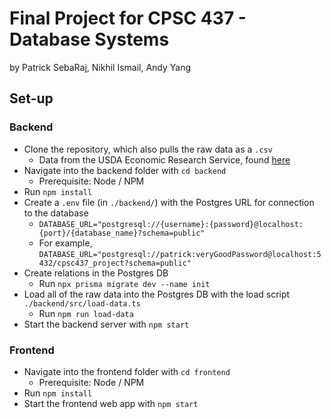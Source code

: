 # Final Project for CPSC 437 - Database Systems

by Patrick SebaRaj, Nikhil Ismail, Andy Yang

## Set-up
### Backend
- Clone the repository, which also pulls the raw data as a `.csv`
	- Data from the USDA Economic Research Service, found [here](https://www.ers.usda.gov/data-products/county-level-data-sets/)
- Navigate into the backend folder with `cd backend`
	- Prerequisite: Node / NPM
- Run `npm install`
- Create a `.env` file (in `./backend/`) with the Postgres URL for connection to the database
	- `DATABASE_URL="postgresql://{username}:{password}@localhost:{port}/{database_name}?schema=public"`
	- For example, `DATABASE_URL="postgresql://patrick:veryGoodPassword@localhost:5432/cpsc437_project?schema=public"`
- Create relations in the Postgres DB
	- Run `npx prisma migrate dev --name init`
- Load all of the raw data into the Postgres DB with the load script `./backend/src/load-data.ts`
	- Run `npm run load-data`
- Start the backend server with `npm start`
### Frontend
- Navigate into the frontend folder with `cd frontend`
	- Prerequisite: Node / NPM
- Run `npm install`
- Start the frontend web app with `npm start`
